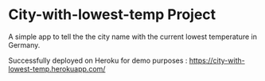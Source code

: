 # City-with-lowest-temp Project

A simple app to tell the the city name with the current lowest temperature in Germany.

Successfully deployed on Heroku for demo purposes : https://city-with-lowest-temp.herokuapp.com/
